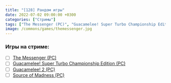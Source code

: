 ```yaml
---
title: "[128] Рандом игры"
date: 2022-07-02 09:00:00 +0300
categories: ["Стримы"]
tags: ["The Messenger (PC)", "Guacamelee! Super Turbo Championship Edition (PC)", "Guacamelee! 2 (PC)", "Source of Madness (PC)"]
image: /commons/games/themessenger.jpg
---
```


### Игры на стриме:
+ [ ] [The Messenger (PC)](/tags/the-messenger-pc)
+ [ ] [Guacamelee! Super Turbo Championship Edition (PC)](/tags/guacamelee-super-turbo-championship-edition-pc)
+ [ ] [Guacamelee! 2 (PC)](/tags/guacamelee-2-pc)
+ [ ] [Source of Madness (PC)](/tags/source-of-madness-pc)
